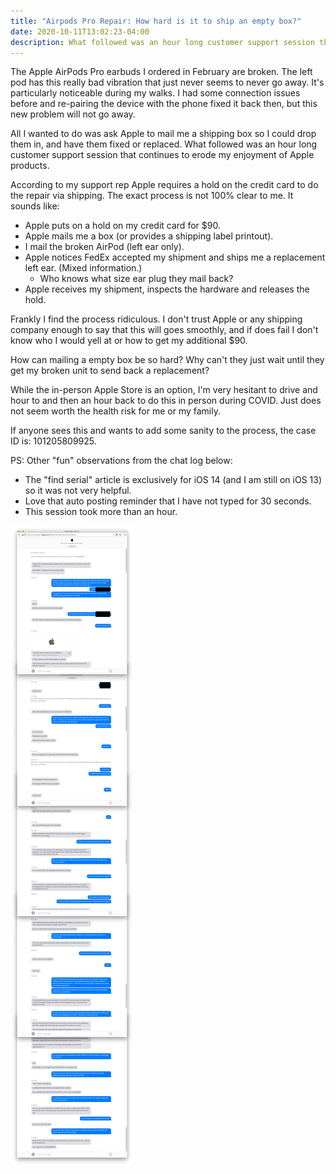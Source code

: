 ```yaml
---
title: "Airpods Pro Repair: How hard is it to ship an empty box?"
date: 2020-10-11T13:02:23-04:00
description: What followed was an hour long customer support session that continues to erode my enjoyment of Apple products.
---
```


The Apple AirPods Pro earbuds I ordered in February are broken. The left pod has this really bad vibration that just never seems to never go away. It's particularly noticeable during my walks. I had some connection issues before and re-pairing the device with the phone fixed it back then, but this new problem will not go away.

All I wanted to do was ask Apple to mail me a shipping box so I could drop them in, and have them fixed or replaced. What followed was an hour long customer support session that continues to erode my enjoyment of Apple products.

According to my support rep Apple requires a hold on the credit card to do the repair via shipping. The exact process is not 100% clear to me. It sounds like:

* Apple puts on a hold on my credit card for $90.
* Apple mails me a box (or provides a shipping label printout).
* I mail the broken AirPod (left ear only).
* Apple notices FedEx accepted my shipment and ships me a replacement left ear. (Mixed information.) 
  * Who knows what size ear plug they mail back?
* Apple receives my shipment, inspects the hardware and releases the hold.

Frankly I find the process ridiculous. I don't trust Apple or any shipping company enough to say that this will goes smoothly, and if does fail I don't know who I would yell at or how to get my additional $90.

How can mailing a empty box be so hard? Why can't they just wait until they get my broken unit to send back a replacement?

While the in-person Apple Store is an option, I'm very hesitant to drive and hour to and then an hour back to do this in person during COVID. Just does not seem worth the health risk for me or my family.

If anyone sees this and wants to add some sanity to the process, the case ID is: 101205809925.

PS: Other "fun" observations from the chat log below:

* The "find serial" article is exclusively for iOS 14 (and I am still on iOS 13) so it was not very helpful.
* Love that auto posting reminder that I have not typed for 30 seconds.
* This session took more than an hour.

![My support chat history](airpods-pro-repair-chat.jpg)
